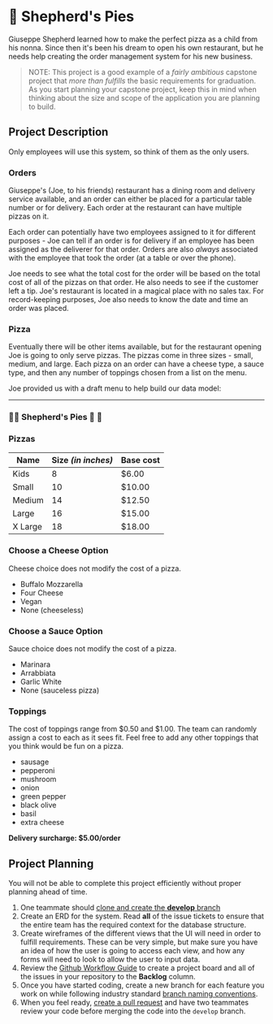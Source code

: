 # :pizza: Shepherd's Pies

Giuseppe Shepherd learned how to make the perfect pizza as a child from his nonna. Since then it's been his dream to open his own restaurant, but he needs help creating the order management system for his new business.

> NOTE: This project is a good example of a _fairly ambitious_ capstone project that _more than fulfills_ the basic requirements for graduation. As you start planning your capstone project, keep this in mind when thinking about the size and scope of the application you are planning to build.

## Project Description

Only employees will use this system, so think of them as the only users.

### Orders

Giuseppe's (Joe, to his friends) restaurant has a dining room and delivery service available, and an order can either be placed for a particular table number or for delivery. Each order at the restaurant can have multiple pizzas on it.

Each order can potentially have two employees assigned to it for different purposes - Joe can tell if an order is for delivery if an employee has been assigned as the deliverer for that order. Orders are also _always_ associated with the employee that took the order (at a table or over the phone).

Joe needs to see what the total cost for the order will be based on the total cost of all of the pizzas on that order. He also needs to see if the customer left a tip. Joe's restaurant is located in a magical place with no sales tax. For record-keeping purposes, Joe also needs to know the date and time an order was placed.

### Pizza

Eventually there will be other items available, but for the restaurant opening Joe is going to only serve pizzas. The pizzas come in three sizes - small, medium, and large. Each pizza on an order can have a cheese type, a sauce type, and then any number of toppings chosen from a list on the menu.

Joe provided us with a draft menu to help build our data model:

---

### :pizza::tomato: Shepherd's Pies :tomato: :pizza:

### Pizzas

| Name | Size _(in inches)_ | Base cost |
|---|---|---|
| Kids | 8 | $6.00 |
| Small | 10 | $10.00 |
| Medium | 14 | $12.50 | 
| Large | 16 | $15.00 | 
| X Large | 18 | $18.00 |

### Choose a Cheese Option

Cheese choice does not modify the cost of a pizza.

- Buffalo Mozzarella
- Four Cheese
- Vegan
- None (cheeseless)

### Choose a Sauce Option

Sauce choice does not modify the cost of a pizza.

- Marinara
- Arrabbiata
- Garlic White
- None (sauceless pizza)

### Toppings

The cost of toppings range from $0.50 and $1.00. The team can randomly assign a cost to each as it sees fit. Feel free to add any other toppings that you think would be fun on a pizza.

- sausage
- pepperoni
- mushroom
- onion
- green pepper
- black olive
- basil
- extra cheese

**Delivery surcharge: $5.00/order**

## Project Planning

You will not be able to complete this project efficiently without proper planning ahead of time.

1. One teammate should [clone and create the **develop** branch](https://nashville-software-school.github.io/github-workflow/START_REMOTE.html)
1. Create an ERD for the system. Read **all** of the issue tickets to ensure that the entire team has the required context for the database structure.
2. Create wireframes of the different views that the UI will need in order to fulfill requirements. These can be very simple, but make sure you have an idea of how the user is going to access each view, and how any forms will need to look to allow the user to input data.
3. Review the [Github Workflow Guide](https://nashville-software-school.github.io/github-workflow/PROJECTS.html) to create a project board and all of the issues in your repository to the **Backlog** column.
4. Once you have started coding, create a new branch for each feature you work on while following industry standard [branch naming conventions](https://nashville-software-school.github.io/github-workflow/BRANCH_NAMING.html).
5. When you feel ready, [create a pull request](https://nashville-software-school.github.io/github-workflow/PR_CREATE.html) and have two teammates review your code before merging the code into the `develop` branch.
